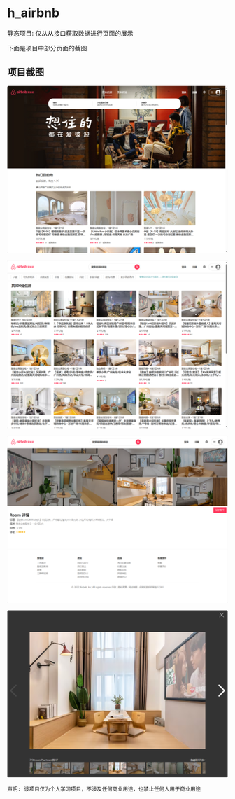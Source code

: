 # h_airbnb

静态项目: 仅从从接口获取数据进行页面的展示

下面是项目中部分页面的截图

## 项目截图

![](./docs/screenshots/1.png)

![](./docs/screenshots/2.png)

![](./docs/screenshots/3.png)

![](./docs/screenshots/4.png)

`声明: 该项目仅为个人学习项目，不涉及任何商业用途，也禁止任何人用于商业用途`
